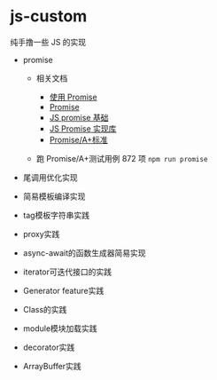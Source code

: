 # js-custom

纯手撸一些 JS 的实现

- promise

  - 相关文档

    - [使用 Promise](https://developer.mozilla.org/zh-CN/docs/Web/JavaScript/Guide/Using_promises)
    - [Promise](https://developer.mozilla.org/zh-CN/docs/Web/JavaScript/Reference/Global_Objects/Promise)
    - [JS promise 基础](https://medium.com/@ramsunvtech/promises-of-promise-part-1-53f769245a53)
    - [JS Promise 实现库](https://medium.com/@ramsunvtech/js-promise-part-2-q-js-when-js-and-rsvp-js-af596232525c)
    - [Promise/A+标准](https://promisesaplus.com/#notes)

  - 跑 Promise/A+测试用例 872 项 `npm run promise`
- 尾调用优化实现
- 简易模板编译实现
- tag模板字符串实践
- proxy实践
- async-await的函数生成器简易实现
- iterator可迭代接口的实践
- Generator feature实践
- Class的实践
- module模块加载实践
- decorator实践
- ArrayBuffer实践
